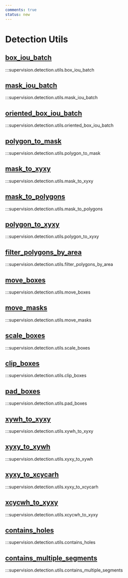 ```yaml
---
comments: true
status: new
---
```


# Detection Utils

<div class="md-typeset">
  <h2><a href="#supervision.detection.utils.box_iou_batch">box_iou_batch</a></h2>
</div>

:::supervision.detection.utils.box_iou_batch

<div class="md-typeset">
  <h2><a href="#supervision.detection.utils.mask_iou_batch">mask_iou_batch</a></h2>
</div>

:::supervision.detection.utils.mask_iou_batch

<div class="md-typeset">
  <h2><a href="#supervision.detection.utils.oriented_box_iou_batch">oriented_box_iou_batch</a></h2>
</div>

:::supervision.detection.utils.oriented_box_iou_batch

<div class="md-typeset">
  <h2><a href="#supervision.detection.utils.polygon_to_mask">polygon_to_mask</a></h2>
</div>

:::supervision.detection.utils.polygon_to_mask

<div class="md-typeset">
  <h2><a href="#supervision.detection.utils.mask_to_xyxy">mask_to_xyxy</a></h2>
</div>

:::supervision.detection.utils.mask_to_xyxy

<div class="md-typeset">
  <h2><a href="#supervision.detection.utils.mask_to_polygons">mask_to_polygons</a></h2>
</div>

:::supervision.detection.utils.mask_to_polygons

<div class="md-typeset">
  <h2><a href="#supervision.detection.utils.polygon_to_xyxy">polygon_to_xyxy</a></h2>
</div>

:::supervision.detection.utils.polygon_to_xyxy

<div class="md-typeset">
  <h2><a href="#supervision.detection.utils.filter_polygons_by_area">filter_polygons_by_area</a></h2>
</div>

:::supervision.detection.utils.filter_polygons_by_area

<div class="md-typeset">
  <h2><a href="#supervision.detection.utils.move_boxes">move_boxes</a></h2>
</div>

:::supervision.detection.utils.move_boxes

<div class="md-typeset">
  <h2><a href="#supervision.detection.utils.move_masks">move_masks</a></h2>
</div>

:::supervision.detection.utils.move_masks

<div class="md-typeset">
  <h2><a href="#supervision.detection.utils.scale_boxes">scale_boxes</a></h2>
</div>

:::supervision.detection.utils.scale_boxes

<div class="md-typeset">
  <h2><a href="#supervision.detection.utils.clip_boxes">clip_boxes</a></h2>
</div>

:::supervision.detection.utils.clip_boxes

<div class="md-typeset">
  <h2><a href="#supervision.detection.utils.pad_boxes">pad_boxes</a></h2>
</div>

:::supervision.detection.utils.pad_boxes

<div class="md-typeset">
  <h2><a href="#supervision.detection.utils.xywh_to_xyxy">xywh_to_xyxy</a></h2>
</div>

:::supervision.detection.utils.xywh_to_xyxy

<div class="md-typeset">
  <h2><a href="#supervision.detection.utils.xyxy_to_xywh">xyxy_to_xywh</a></h2>
</div>

:::supervision.detection.utils.xyxy_to_xywh

<div class="md-typeset">
  <h2><a href="#supervision.detection.utils.xyxy_to_xcycarh">xyxy_to_xcycarh</a></h2>
</div>

:::supervision.detection.utils.xyxy_to_xcycarh

<div class="md-typeset">
  <h2><a href="#supervision.detection.utils.xcycwh_to_xyxy">xcycwh_to_xyxy</a></h2>
</div>

:::supervision.detection.utils.xcycwh_to_xyxy

<div class="md-typeset">
  <h2><a href="#supervision.detection.utils.contains_holes">contains_holes</a></h2>
</div>

:::supervision.detection.utils.contains_holes

<div class="md-typeset">
  <h2><a href="#supervision.detection.utils.contains_multiple_segments">contains_multiple_segments</a></h2>
</div>

:::supervision.detection.utils.contains_multiple_segments

